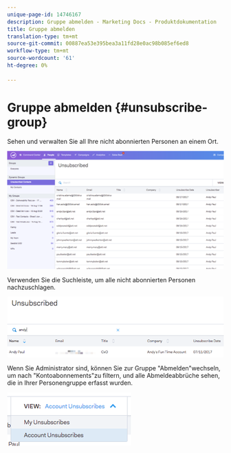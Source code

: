 ```yaml
---
unique-page-id: 14746167
description: Gruppe abmelden - Marketing Docs - Produktdokumentation
title: Gruppe abmelden
translation-type: tm+mt
source-git-commit: 00887ea53e395bea3a11fd28e0ac98b085ef6ed8
workflow-type: tm+mt
source-wordcount: '61'
ht-degree: 0%

---
```



# Gruppe abmelden {#unsubscribe-group}

Sehen und verwalten Sie all Ihre nicht abonnierten Personen an einem Ort.

![](assets/1.png)

Verwenden Sie die Suchleiste, um alle nicht abonnierten Personen nachzuschlagen.

![](assets/2.png)

Wenn Sie Administrator sind, können Sie zur Gruppe &quot;Abmelden&quot;wechseln, um nach &quot;Kontoabonnements&quot;zu filtern, und alle Abmeldeabbrüche sehen, die in Ihrer Personengruppe erfasst wurden.

![](assets/3.png)



